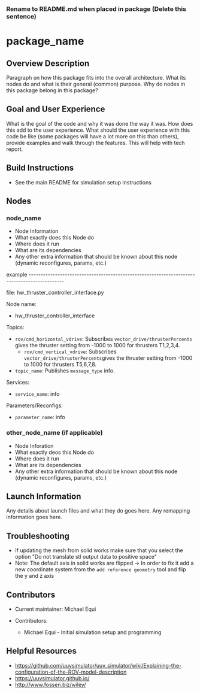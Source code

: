### Rename to README.md when placed in package (Delete this sentence)

# package_name

## Overview Description

Paragraph on how this package fits into the overall architecture. What its nodes do and what is their general (common) purpose. Why do nodes in this package belong in this package?

## Goal and User Experience

What is the goal of the code and why it was done the way it was. How does this add to the user experience. What should the user experience with this code be like (some packages will have a lot more on this than others), provide examples and walk through the features. This will help with tech report.

## Build Instructions

* See the main README for simulation setup instructions

## Nodes

### node_name

* Node Information
 * What exactly does this Node do
 * Where does it run
 * What are its dependencies
 * Any other extra information that should be known about this node (dynamic reconfigures, params, etc.)

example ---------------------------------------------------------------------------------------------

file: hw_thruster_controller_interface.py

Node name:
* hw_thruster_controller_interface

Topics:

* `rov/cmd_horizontal_vdrive`:
  Subscribes `vector_drive/thrusterPercents` gives the thruster setting from -1000 to 1000 for thrusters T1,2,3,4.
  * `rov/cmd_vertical_vdrive`:
  Subscribes `vector_drive/thrusterPercents`gives the thruster setting from -1000 to 1000 for thrusters T5,6,7,8.
* `topic_name`:
  Publishes `message_type` info.

Services:
* `service_name`: info

Parameters/Reconfigs:
*  `parameter_name`: info


### other_node_name (if applicable)

* Node Inforation
 * What exactly deos this Node do
 * Where does it run
 * What are its dependencies
 * Any other extra information that should be known about this node (dynamic reconfigures, params, etc.)


## Launch Information

Any details about launch files and what they do goes here.
Any remapping information goes here.

## Troubleshooting

* If updating the mesh from solid works make sure that you select the option "Do not translate stl output data to positive space"
* Note: The default axis in solid works are flipped -> In order to fix it add a new coordinate system from the `add reference geometry` tool and flip the y and z axis

## Contributors

* Current maintainer: Michael Equi

* Contributors:
  * Michael Equi - Initial simulation setup and programming

## Helpful Resources

* https://github.com/uuvsimulator/uuv_simulator/wiki/Explaining-the-configuration-of-the-ROV-model-description
* https://uuvsimulator.github.io/
* http://www.fossen.biz/wiley/
